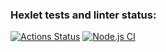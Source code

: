 ### Hexlet tests and linter status:

[![Actions Status](https://github.com/Dend3lion/frontend-project-lvl2/workflows/hexlet-check/badge.svg)](https://github.com/Dend3lion/frontend-project-lvl2/actions)
[![Node.js CI](https://github.com/Dend3lion/frontend-project-lvl2/actions/workflows/node.js.yml/badge.svg)](https://github.com/Dend3lion/frontend-project-lvl2/actions/workflows/node.js.yml)
